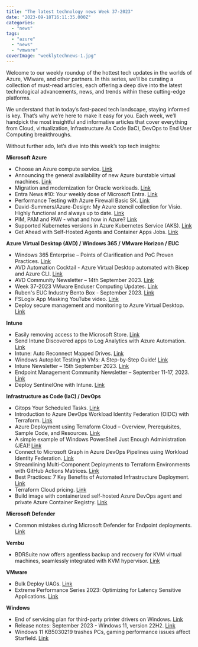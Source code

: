 ```yaml
---
title: "The latest technology news Week 37-2023"
date: "2023-09-18T16:11:35.000Z"
categories: 
  - "news"
tags: 
  - "azure"
  - "news"
  - "vmware"
coverImage: "weeklytechnews-1.jpg"
---
```


Welcome to our weekly roundup of the hottest tech updates in the worlds of Azure, VMware, and other partners. In this series, we’ll be curating a collection of must-read articles, each offering a deep dive into the latest technological advancements, news, and trends within these cutting-edge platforms.

We understand that in today’s fast-paced tech landscape, staying informed is key. That’s why we’re here to make it easy for you. Each week, we’ll handpick the most insightful and informative articles that cover everything from Cloud, virtualization, Infrastructure As Code (IaC), DevOps to End User Computing breakthroughs.

Without further ado, let’s dive into this week’s top tech insights:

**Microsoft Azure**

- Choose an Azure compute service. [Link](https://learn.microsoft.com/en-us/azure/architecture/guide/technology-choices/compute-decision-tree?WT.mc_id=AZ-MVP-5004750)
- Announcing the general availability of new Azure burstable virtual machines. [Link](https://techcommunity.microsoft.com/t5/azure-compute-blog/announcing-the-general-availability-of-new-azure-burstable/ba-p/3924532)
- Migration and modernization for Oracle workloads. [Link](https://azure.microsoft.com/en-us/solutions/oracle/)
- Entra News #10: Your weekly dose of Microsoft Entra. [Link](https://entra.news/p/entranews-10-your-weekly-dose-of)
- Performance Testing with Azure Firewall Basic SK. [Link](https://hansencloud.com/2023/09/14/performance-testing-with-azure-firewall-basic-sku/)
- David-Summers/Azure-Design: My Azure stencil collection for Visio. Highly functional and always up to date. [Link](https://github.com/David-Summers/Azure-Design)
- PIM, PAM and PAW - what and how in Azure? [Link](https://ctrlaltazure.com/episodes/203-pim-pam-and-paw-what-and-how-in-azure)
- Supported Kubernetes versions in Azure Kubernetes Service (AKS). [Link](https://learn.microsoft.com/en-us/azure/aks/supported-kubernetes-versions?tabs=azure-cli)
- Get Ahead with Self-Hosted Agents and Container Apps Jobs. [Link](https://luke.geek.nz/azure/Get-Ahead-with-Self-Hosted-Agents-and-Container-Apps-Jobs/)

**Azure Virtual Desktop (AVD) / Windows 365 / VMware Horizon / EUC**

- Windows 365 Enterprise – Points of Clarification and PoC Proven Practices. [Link](https://techcommunity.microsoft.com/t5/core-infrastructure-and-security/windows-365-enterprise-points-of-clarification-and-poc-proven/ba-p/3927525)
- AVD Automation Cocktail - Azure Virtual Desktop automated with Bicep and Azure CLI. [Link](https://rozemuller.com/avd-automation-cocktail-avd-with-bicep-and-azure-cli/)
- AVD Community Newsletter – 14th September 2023. [Link](https://avdcommunity.com/avd-community-newsletter-14th-september-2023/)
- Week 37-2023 VMware Enduser Computing Updates. [Link](https://juliuslienemann.wordpress.com/2023/09/15/week-37-2023-vmware-enduser-computing-updates/)
- Ruben's EUC Industry Bento Box - September 2023. [Link](https://docs.fra.me/blog/2023/09/14/rubens-euc-industry-bento-box-sept-2023/)
- FSLogix App Masking YouTube video. [Link](https://youtu.be/MrRI96htDBU?si=w_CzyDlbTU0TduGE)
- Deploy secure management and monitoring to Azure Virtual Desktop. [Link](https://learn.microsoft.com/en-us/security/zero-trust/azure-infrastructure-avd?WT.mc_id=AZ-MVP-5004750#step-7-deploy-secure-management-and-monitoring-to-azure-virtual-desktop)

**Intune**

- Easily removing access to the Microsoft Store. [Link](https://www.petervanderwoude.nl/post/easily-removing-access-to-the-microsoft-store/)
- Send Intune Discovered apps to Log Analytics with Azure Automation. [Link](https://www.systanddeploy.com/2023/09/send-intune-discovered-apps-to-log.html)
- Intune: Auto Reconnect Mapped Drives. [Link](https://epmstuff.wordpress.com/2023/09/17/intune-auto-reconnect-mapped-drives/)
- Windows Autopilot Testing in VMs: A Step-by-Step Guide! [Link](https://youtu.be/O6r2EPvFCFw?si=fBXdKVVDcftjsEpQ)
- Intune Newsletter – 15th September 2023. [Link](https://andrewstaylor.com/2023/09/15/intune-newsletter-15th-september-2023/)
- Endpoint Management Community Newsletter – September 11-17, 2023. [Link](https://www.danielengberg.com/newsletter-september-11-17-2023/)
- Deploy SentinelOne with Intune. [Link](https://smbtothecloud.com/deploy-sentinelone-with-intune/)

**Infrastructure as Code (IaC) / DevOps**

- Gitops Your Scheduled Tasks. [Link](https://rudimartinsen.com/2023/09/04/gitops-your-scheduled-tasks/)
- Introduction to Azure DevOps Workload Identity Federation (OIDC) with Terraform. [Link](https://techcommunity.microsoft.com/t5/azure-devops-blog/introduction-to-azure-devops-workload-identity-federation-oidc/ba-p/3908687)
- Azure Deployment using Terraform Cloud – Overview, Prerequisites, Sample Code, and Resources. [Link](https://jakewalsh.co.uk/azure-deployment-using-terraform-cloud-overview-prerequisites-sample-code-and-resources/)
- A simple example of Windows PowerShell Just Enough Administration (JEA)! [Link](https://techcommunity.microsoft.com/t5/windows-powershell/a-simple-example-of-windows-powershell-just-enough/m-p/3547756)
- Connect to Microsoft Graph in Azure DevOps Pipelines using Workload Identity Federation. [Link](https://gotoguy.blog/2023/09/15/connect-to-microsoft-graph-in-azure-devops-pipelines-using-workload-identity-federation/)
- Streamlining Multi-Component Deployments to Terraform Environments with GitHub Actions Matrices. [Link](https://thomasthornton.cloud/2023/09/15/streamlining-multi-component-deployments-to-terraform-environments-with-github-actions-matrices/)
- Best Practices: 7 Key Benefits of Automated Infrastructure Deployment. [Link](https://build5nines.com/best-practices-7-key-benefits-of-automated-infrastructure-deployment/)
- Terraform Cloud pricing. [Link](https://www.hashicorp.com/products/terraform/pricing)
- Build image with containerized self-hosted Azure DevOps agent and private Azure Container Registry. [Link](https://techcommunity.microsoft.com/t5/azure-architecture-blog/build-image-with-containerised-self-hosted-azure-devops-agent/ba-p/3919105)

**Microsoft Defender**

- Common mistakes during Microsoft Defender for Endpoint deployments. [Link](https://jeffreyappel.nl/common-mistakes-during-microsoft-defender-for-endpoint-deployments/)

**Vembu**

- BDRSuite now offers agentless backup and recovery for KVM virtual machines, seamlessly integrated with KVM hypervisor. [Link](https://www.bdrsuite.com/kvm-backup/)

**VMware**

- Bulk Deploy UAGs. [Link](https://github.com/gngordon/BulkDeployUAG)
- Extreme Performance Series 2023: Optimizing for Latency Sensitive Applications. [Link](https://blogs.vmware.com/performance/2023/09/extreme-performance-series-2023-optimizing-for-latency-sensitive-applications.html?utm_source=dlvr.it&utm_medium=twitter&utm_campaign=extreme-performance-series-2023-optimizing-for-latency-sensitive-applications)

**Windows**

- End of servicing plan for third-party printer drivers on Windows. [Link](https://learn.microsoft.com/en-us/windows-hardware/drivers/print/end-of-servicing-plan-for-third-party-printer-drivers-on-windows)
- Release notes: September 2023 - Windows 11, version 22H2. [Link](https://youtu.be/Aa6FViB5bPM?si=6MOo3QtuoulC4PUl)
- Windows 11 KB5030219 trashes PCs, gaming performance issues affect Starfield. [Link](https://www.windowslatest.com/2023/09/17/windows-11-kb5030219-trashes-pcs-gaming-performance-issues-affect-starfield/)
